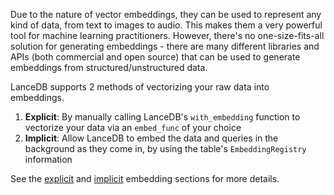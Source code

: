 Due to the nature of vector embeddings, they can be used to represent any kind of data, from text to images to audio. This makes them a very powerful tool for machine learning practitioners. However, there's no one-size-fits-all solution for generating embeddings - there are many different libraries and APIs (both commercial and open source) that can be used to generate embeddings from structured/unstructured data.

LanceDB supports 2 methods of vectorizing your raw data into embeddings.

1. **Explicit**: By manually calling LanceDB's `with_embedding` function to vectorize your data via an `embed_func` of your choice
2. **Implicit**: Allow LanceDB to embed the data and queries in the background as they come in, by using the table's `EmbeddingRegistry` information

See the [explicit](embedding_explicit.md) and [implicit](embedding_implicit.md) embedding sections for more details.